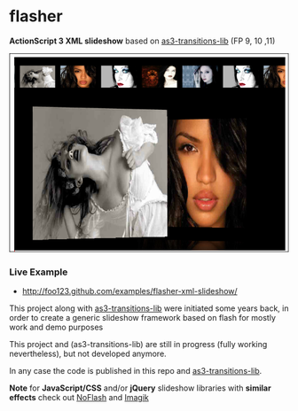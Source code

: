 flasher
=======

__ActionScript 3 XML slideshow__ based on [as3-transitions-lib](https://github.com/foo123/as3-transitions-lib) (FP 9, 10 ,11)


[![flasher xml slideshow](/screenshot.png)](http://foo123.github.com/examples/flasher-xml-slideshow/)


### Live Example
* http://foo123.github.com/examples/flasher-xml-slideshow/


This project along with [as3-transitions-lib](https://github.com/foo123/as3-transitions-lib) were initiated some years back,
in order to create a generic slideshow framework based on flash for mostly work and demo purposes

This project and (as3-transitions-lib) are still in progress (fully working nevertheless), but not developed anymore.

In any case the code is published in this repo and [as3-transitions-lib](https://github.com/foo123/as3-transitions-lib).

**Note** for **JavaScript/CSS** and/or **jQuery** slideshow libraries with **similar effects** check out [NoFlash](https://github.com/foo123/jquery-plugins) and [Imagik](https://github.com/foo123/Imagik)

